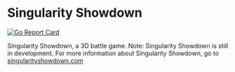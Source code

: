 # Singularity Showdown

[![Go Report Card](https://goreportcard.com/badge/github.com/kplat1/ssd)](https://goreportcard.com/report/github.com/kplat1/ssd)

Singularity Showdown, a 3D battle game. Note: Singularity Showdown is still in development. For more information about Singularity Showdown, go to [singularityshowdown.com](https://singularityshowdown.com)
